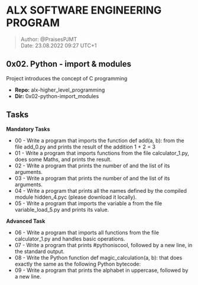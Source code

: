 # ALX SOFTWARE ENGINEERING PROGRAM 

> Author:         @PraisesPJMT <br>
> Date:           23.08.2022 09:27 UTC+1


## 0x02. Python - import & modules
Project introduces the concept of C programming

- **Repo:**   alx-higher_level_programming
- **Dir:**    0x02-python-import_modules

## Tasks
**Mandatory Tasks**
- 00 - Write a program that imports the function def add(a, b): from the file add_0.py and prints the result of the addition 1 + 2 = 3
- 01 - Write a program that imports functions from the file calculator_1.py, does some Maths, and prints the result.
- 02 - Write a program that prints the number of and the list of its arguments.
- 03 - Write a program that prints the number of and the list of its arguments.
- 04 - Write a program that prints all the names defined by the compiled module hidden_4.pyc (please download it locally).
- 05 - Write a program that imports the variable a from the file variable_load_5.py and prints its value.

**Advanced Task**
- 06 - Write a program that imports all functions from the file calculator_1.py and handles basic operations.
- 07 - Write a program that prints #pythoniscool, followed by a new line, in the standard output.
- 08 - Write the Python function def magic_calculation(a, b): that does exactly the same as the following Python bytecode:
- 09 - Write a program that prints the alphabet in uppercase, followed by a new line.
